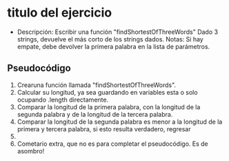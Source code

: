 # titulo del ejercicio
- Descripción: Escribir una función
"findShortestOfThreeWords" Dado 3 strings, devuelve el más corto de los strings dados. Notas:
Si hay empate, debe devolver la primera palabra en la lista de parámetros.

## Pseudocódigo
1. Crearuna función llamada "findShortestOfThreeWords".
2. Calcular su longitud, ya sea guardando en variables esta o solo ocupando .length directamente.
3. Comparar la longitud de la primera palabra, con la longitud de la segunda palabra y de la longitud de la tercera palabra.
4. Comparar la longitud de la segunda palabra es menor a la longitud de la primera y tercera palabra, si esto resulta verdadero, regresar
5.
6. Cometario extra, que no es para completar el pseudocódigo. Es de asombro!
